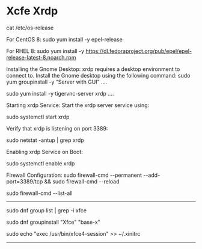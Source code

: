 # Xcfe Xrdp

cat /etc/os-release

For CentOS 8:
sudo yum install -y epel-release

For RHEL 8:
sudo yum install -y https://dl.fedoraproject.org/pub/epel/epel-release-latest-8.noarch.rpm

Installing the Gnome Desktop:
xrdp requires a desktop environment to connect to. Install the Gnome desktop using the following command:
sudo yum groupinstall -y “Server with GUI” ....

sudo yum install -y tigervnc-server xrdp ....

Starting xrdp Service: Start the xrdp server service using:

sudo systemctl start xrdp

Verify that xrdp is listening on port 3389:

sudo netstat -antup | grep xrdp

Enabling xrdp Service on Boot:

sudo systemctl enable xrdp

Firewall Configuration:
sudo firewall-cmd --permanent --add-port=3389/tcp && sudo firewall-cmd --reload

sudo firewall-cmd --list-all

-----
sudo dnf group list | grep -i xfce

sudo dnf groupinstall "Xfce" "base-x"

sudo echo "exec /usr/bin/xfce4-session" >> ~/.xinitrc

-----
